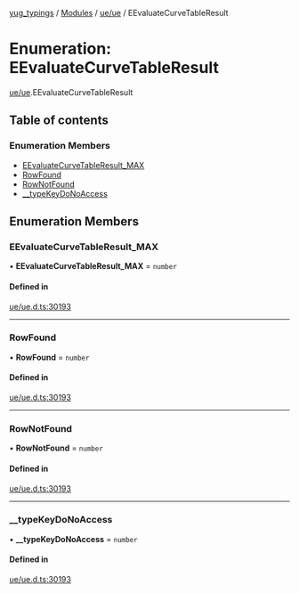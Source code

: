 [yug_typings](../README.md) / [Modules](../modules.md) / [ue/ue](../modules/ue_ue.md) / EEvaluateCurveTableResult

# Enumeration: EEvaluateCurveTableResult

[ue/ue](../modules/ue_ue.md).EEvaluateCurveTableResult

## Table of contents

### Enumeration Members

- [EEvaluateCurveTableResult\_MAX](ue_ue.EEvaluateCurveTableResult.md#eevaluatecurvetableresult_max)
- [RowFound](ue_ue.EEvaluateCurveTableResult.md#rowfound)
- [RowNotFound](ue_ue.EEvaluateCurveTableResult.md#rownotfound)
- [\_\_typeKeyDoNoAccess](ue_ue.EEvaluateCurveTableResult.md#__typekeydonoaccess)

## Enumeration Members

### EEvaluateCurveTableResult\_MAX

• **EEvaluateCurveTableResult\_MAX** = `number`

#### Defined in

[ue/ue.d.ts:30193](https://github.com/YugMetaverse/yug_typings/blob/25cad34/ue/ue.d.ts#L30193)

___

### RowFound

• **RowFound** = `number`

#### Defined in

[ue/ue.d.ts:30193](https://github.com/YugMetaverse/yug_typings/blob/25cad34/ue/ue.d.ts#L30193)

___

### RowNotFound

• **RowNotFound** = `number`

#### Defined in

[ue/ue.d.ts:30193](https://github.com/YugMetaverse/yug_typings/blob/25cad34/ue/ue.d.ts#L30193)

___

### \_\_typeKeyDoNoAccess

• **\_\_typeKeyDoNoAccess** = `number`

#### Defined in

[ue/ue.d.ts:30193](https://github.com/YugMetaverse/yug_typings/blob/25cad34/ue/ue.d.ts#L30193)
